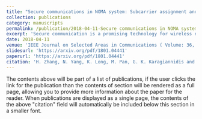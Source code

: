 ```yaml
---
title: "Secure communications in NOMA system: Subcarrier assignment and power allocation"
collection: publications
category: manuscripts
permalink: /publication/2018-04-11-Secure communications in NOMA system: Subcarrier assignment and power allocation
excerpt: 'Secure communication is a promising technology for wireless networks because it ensures secure transmission of information. In this paper, we investigate the joint subcarrier (SC) assignment and power allocation problem for non-orthogonal multiple access amplify-and-forward two-way relay wireless networks, in the presence of eavesdroppers. By exploiting cooperative jamming (CJ) to enhance the security of the communication link, we aim to maximize the achievable secrecy energy efficiency by jointly designing the SC assignment, user pair scheduling and power allocation. Assuming the perfect knowledge of the channel state information at the relay station, we propose a low-complexity subcarrier assignment scheme (SCAS-1), which is equivalent to many-to-many matching games, and then SCAS-2 is formulated as a secrecy energy efficiency maximization problem. The secure power allocation problem is modeled as a convex geometric programming problem, and then, solved by interior point methods. Simulation results demonstrate that the effectiveness of the proposed SSPA algorithms under scenarios of using and not using CJ, respectively.'
date: 2018-04-11
venue: 'IEEE Journal on Selected Areas in Communications ( Volume: 36, Issue: 7, July 2018)'
slidesurl: 'https://arxiv.org/pdf/1801.04441'
paperurl: 'https://arxiv.org/pdf/1801.04441'
citation: 'H. Zhang, N. Yang, K. Long, M. Pan, G. K. Karagiannidis and V. C. M. Leung, "Secure Communications in NOMA System: Subcarrier Assignment and Power Allocation," in IEEE Journal on Selected Areas in Communications, vol. 36, no. 7, pp. 1441-1452, July 2018, doi: 10.1109/JSAC.2018.2825559. keywords: {NOMA;Resource management;Relays;Wireless networks;Jamming;Physical layer;Network security;Cooperative jamming;non-orthogonal multiple access;physical layer security;energy efficiency},'
---
```


The contents above will be part of a list of publications, if the user clicks the link for the publication than the contents of section will be rendered as a full page, allowing you to provide more information about the paper for the reader. When publications are displayed as a single page, the contents of the above "citation" field will automatically be included below this section in a smaller font.
